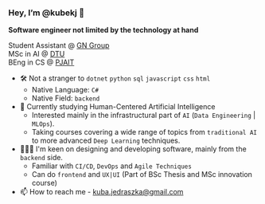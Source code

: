 ### Hey, I’m @kubekj 👋
**Software engineer not limited by the technology at hand**

<p>
  Student Assistant @ <a href="https://www.gn.com" title="GN Group">GN Group</a>
<br/>
  MSc in AI @ <a href="https://www.dtu.dk/english/" title="DTU">DTU</a>
<br/>
  BEng in CS @ <a href="https://pja.edu.pl/en/" title="PJAIT">PJAIT</a>
</p>

- 🛠️ Not a stranger to `dotnet` `python` `sql` `javascript` `css` `html`
  - Native Language: `C#`
  - Native Field: `backend`
- 🌱 Currently studying Human-Centered Artificial Intelligence
  - Interested mainly in the infrastructural part of `AI` (`Data Engineering` | `MLOps`).
  - Taking courses covering a wide range of topics from `traditional AI` to more advanced `Deep Learning` techniques.
- 👨🏼‍🍳 I'm keen on designing and developing software, mainly from the `backend` side.
  - Familiar with `CI/CD`, `DevOps` and `Agile Techniques`  
  - Can do `frontend` and `UX|UI` (Part of BSc Thesis and MSc innovation course)
- 📫 How to reach me - kuba.jedraszka@gmail.com

<!---
kubekj/kubekj is a ✨ special ✨ repository because its `README.md` (this file) appears on your GitHub profile.
You can click the Preview link to take a look at your changes.
--->
